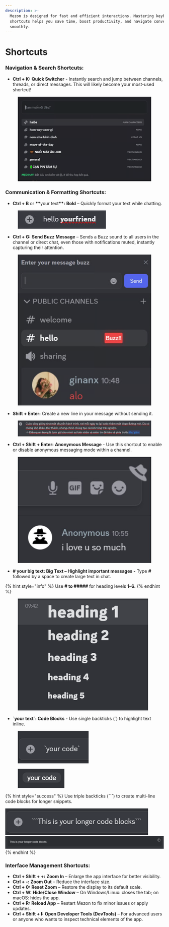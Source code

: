 ```yaml
---
description: >-
  Mezon is designed for fast and efficient interactions. Mastering keyboard
  shortcuts helps you save time, boost productivity, and navigate conversations
  smoothly.
---
```


# Shortcuts

### **Navigation & Search Shortcuts:**

* **Ctrl + K:** **Quick Switcher** - Instantly search and jump between channels, threads, or direct messages. This will likely become your most-used shortcut!

<figure><img src="../.gitbook/assets/image (88).png" alt=""><figcaption></figcaption></figure>

### **Communication & Formatting Shortcuts:**

* **Ctrl + B** or **\*\***&#x79;our tex&#x74;**\*\*:** **Bold** – Quickly format your text while chatting.

<figure><img src="../.gitbook/assets/image (89).png" alt=""><figcaption></figcaption></figure>

* **Ctrl + G:** **Send Buzz Message** – Sends a Buzz sound to all users in the channel or direct chat, even those with notifications muted, instantly capturing their attention.

<figure><img src="../.gitbook/assets/image (90).png" alt=""><figcaption></figcaption></figure>

* **Shift + Enter:** Create a new line in your message without sending it.

<figure><img src="../.gitbook/assets/image (91).png" alt=""><figcaption></figcaption></figure>

* **Ctrl + Shift + Enter:** **Anonymous Message** - Use this shortcut to enable or disable anonymous messaging mode within a channel.

<figure><img src="../.gitbook/assets/image (92).png" alt=""><figcaption></figcaption></figure>

* **# your big text: Big Text – Highlight important messages -** Type **#** followed by a space to create large text in chat.

{% hint style="info" %}
Use **# to #####** for heading levels **1–6.**
{% endhint %}

<figure><img src="../.gitbook/assets/image (93).png" alt=""><figcaption></figcaption></figure>

* **\`your text\`: Code Blocks** - Use single backticks (\`) to highlight text inline.

<figure><img src="../.gitbook/assets/image (94).png" alt=""><figcaption></figcaption></figure>

<figure><img src="../.gitbook/assets/image (95).png" alt=""><figcaption></figcaption></figure>

{% hint style="success" %}
Use triple backticks (**\`\`\`**) to create multi-line code blocks for longer snippets.

![](<../.gitbook/assets/image (96).png>) ![](<../.gitbook/assets/image (97).png>)
{% endhint %}

### **Interface Management Shortcuts:**

* **Ctrl + Shift + +:** **Zoom In** – Enlarge the app interface for better visibility.
* **Ctrl + -:** **Zoom Out** – Reduce the interface size.
* **Ctrl + 0:** **Reset Zoom** – Restore the display to its default scale.
* **Ctrl + W:** **Hide/Close Window** – On Windows/Linux: closes the tab; on macOS: hides the app.
* **Ctrl + R:** **Reload App** – Restart Mezon to fix minor issues or apply updates.
* **Ctrl + Shift + I:** **Open Developer Tools (DevTools)** – For advanced users or anyone who wants to inspect technical elements of the app.
